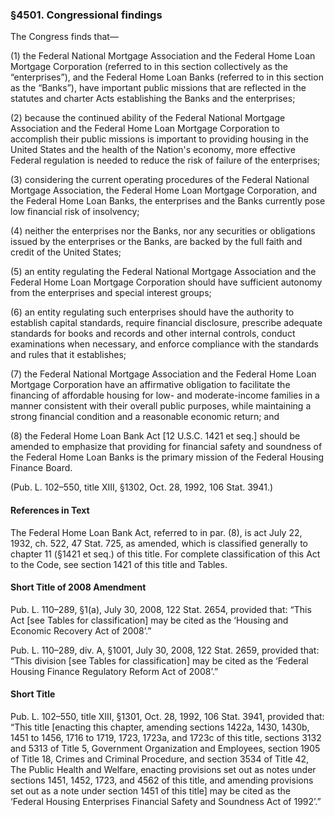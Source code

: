 ### §4501. Congressional findings ###

The Congress finds that—

(1) the Federal National Mortgage Association and the Federal Home Loan Mortgage Corporation (referred to in this section collectively as the “enterprises”), and the Federal Home Loan Banks (referred to in this section as the “Banks”), have important public missions that are reflected in the statutes and charter Acts establishing the Banks and the enterprises;

(2) because the continued ability of the Federal National Mortgage Association and the Federal Home Loan Mortgage Corporation to accomplish their public missions is important to providing housing in the United States and the health of the Nation's economy, more effective Federal regulation is needed to reduce the risk of failure of the enterprises;

(3) considering the current operating procedures of the Federal National Mortgage Association, the Federal Home Loan Mortgage Corporation, and the Federal Home Loan Banks, the enterprises and the Banks currently pose low financial risk of insolvency;

(4) neither the enterprises nor the Banks, nor any securities or obligations issued by the enterprises or the Banks, are backed by the full faith and credit of the United States;

(5) an entity regulating the Federal National Mortgage Association and the Federal Home Loan Mortgage Corporation should have sufficient autonomy from the enterprises and special interest groups;

(6) an entity regulating such enterprises should have the authority to establish capital standards, require financial disclosure, prescribe adequate standards for books and records and other internal controls, conduct examinations when necessary, and enforce compliance with the standards and rules that it establishes;

(7) the Federal National Mortgage Association and the Federal Home Loan Mortgage Corporation have an affirmative obligation to facilitate the financing of affordable housing for low- and moderate-income families in a manner consistent with their overall public purposes, while maintaining a strong financial condition and a reasonable economic return; and

(8) the Federal Home Loan Bank Act [12 U.S.C. 1421 et seq.] should be amended to emphasize that providing for financial safety and soundness of the Federal Home Loan Banks is the primary mission of the Federal Housing Finance Board.

(Pub. L. 102–550, title XIII, §1302, Oct. 28, 1992, 106 Stat. 3941.)

#### References in Text ####

The Federal Home Loan Bank Act, referred to in par. (8), is act July 22, 1932, ch. 522, 47 Stat. 725, as amended, which is classified generally to chapter 11 (§1421 et seq.) of this title. For complete classification of this Act to the Code, see section 1421 of this title and Tables.

#### Short Title of 2008 Amendment ####

Pub. L. 110–289, §1(a), July 30, 2008, 122 Stat. 2654, provided that: “This Act [see Tables for classification] may be cited as the ‘Housing and Economic Recovery Act of 2008’.”

Pub. L. 110–289, div. A, §1001, July 30, 2008, 122 Stat. 2659, provided that: “This division [see Tables for classification] may be cited as the ‘Federal Housing Finance Regulatory Reform Act of 2008’.”

#### Short Title ####

Pub. L. 102–550, title XIII, §1301, Oct. 28, 1992, 106 Stat. 3941, provided that: “This title [enacting this chapter, amending sections 1422a, 1430, 1430b, 1451 to 1456, 1716 to 1719, 1723, 1723a, and 1723c of this title, sections 3132 and 5313 of Title 5, Government Organization and Employees, section 1905 of Title 18, Crimes and Criminal Procedure, and section 3534 of Title 42, The Public Health and Welfare, enacting provisions set out as notes under sections 1451, 1452, 1723, and 4562 of this title, and amending provisions set out as a note under section 1451 of this title] may be cited as the ‘Federal Housing Enterprises Financial Safety and Soundness Act of 1992’.”